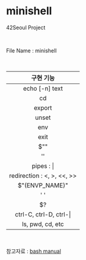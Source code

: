 # minishell
42Seoul Project

<br>

File Name : minishell


<br>

|구현 기능|
|:-:|
|echo [-n] text|
|cd|
|export|
|unset|
|env|
|exit|
|$""|
|''|
| pipes : \| |
|redirection : <, >, <<, >>|
|$"(ENVP_NAME)"|
|' '|
|$?|
|ctrl-C, ctrl-D, ctrl-\|
|ls, pwd, cd, etc|
<br>

참고자료 : [bash manual](https://www.gnu.org/savannah-checkouts/gnu/bash/manual/)
<br>
